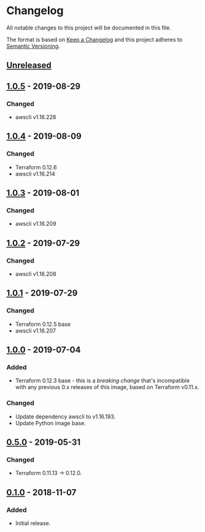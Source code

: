 # Changelog
All notable changes to this project will be documented in this file.

The format is based on [Keep a Changelog](http://keepachangelog.com/en/1.0.0/)
and this project adheres to [Semantic Versioning](http://semver.org/spec/v2.0.0.html).

## [Unreleased]

## [1.0.5] - 2019-08-29
### Changed
- awscli v1.16.228

## [1.0.4] - 2019-08-09
### Changed
- Terraform 0.12.6
- awscli v1.16.214

## [1.0.3] - 2019-08-01
### Changed
- awscli v1.16.209

## [1.0.2] - 2019-07-29
### Changed
- awscli v1.16.208

## [1.0.1] - 2019-07-29
### Changed
- Terraform 0.12.5 base 
- awscli v1.16.207

## [1.0.0] - 2019-07-04
### Added
- Terraform 0.12.3 base - this is a *breaking change* that's incompatible with
    any previous 0.x releases of this image, based on Terraform v0.11.x.

### Changed
- Update dependency awscli to v1.16.193.
- Update Python image base.

## [0.5.0] - 2019-05-31
### Changed
- Terraform 0.11.13 -> 0.12.0.

## [0.1.0] - 2018-11-07
### Added
- Initial release.

[Unreleased]: https://github.com/pagerinc/docker-terraform/compare/1.0.5...HEAD
[1.0.5]: https://github.com/pagerinc/docker-terraform/compare/1.0.5...1.0.5
[1.0.4]: https://github.com/pagerinc/docker-terraform/compare/1.0.3...1.0.4
[1.0.3]: https://github.com/pagerinc/docker-terraform/compare/1.0.2...1.0.3
[1.0.2]: https://github.com/pagerinc/docker-terraform/compare/1.0.1...1.0.2
[1.0.1]: https://github.com/pagerinc/docker-terraform/compare/1.0.0...1.0.3
[1.0.0]: https://github.com/pagerinc/docker-terraform/compare/0.5.0...1.0.0
[0.5.0]: https://github.com/pagerinc/docker-terraform/compare/0.1.0...0.5.0
[0.1.0]: https://github.com/pagerinc/docker-terraform/compare/df2265e...0.1.0
